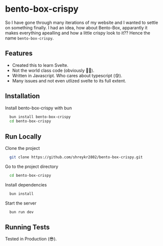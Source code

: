 
# bento-box-crispy

So I have gone through many iterations of my website and I wanted to settle on something finally. I had an idea, how about Bento-Box, apparantly it makes everything apealling and how a little crispy look to it?? Hence the name `bento-box-crispy`.


## Features

- Created this to learn Svelte.
- Not the world class code (obviously 🤷🏻).
- Written in Javascript. Who cares about typescript (😰).
- Many issues and not even utlized svelte to its full extent.

## Installation

Install bento-box-crispy with bun

```bash
  bun install bento-box-crispy
  cd bento-box-crispy
```
    
## Run Locally

Clone the project

```bash
  git clone https://github.com/shreykr2802/bento-box-crispy.git
```

Go to the project directory

```bash
  cd bento-box-crispy
```

Install dependencies

```bash
  bun install
```

Start the server

```bash
  bun run dev
```


## Running Tests

Tested in Production (😎).

